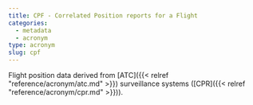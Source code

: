 ```yaml
---
title: CPF - Correlated Position reports for a Flight
categories:
  - metadata
  - acronym
type: acronym
slug: cpf
---
```


Flight position data derived from [ATC]({{< relref "reference/acronym/atc.md" >}}) surveillance systems ([CPR]({{< relref "reference/acronym/cpr.md" >}})).
